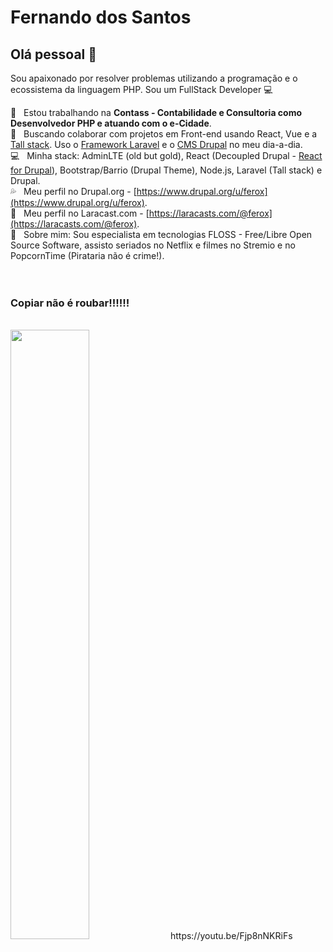 # Fernando dos Santos

## Olá pessoal 👋
Sou apaixonado por resolver problemas utilizando a programação e o ecossistema da linguagem PHP.
Sou um FullStack Developer :computer:

 :rocket:  &nbsp; Estou trabalhando na **Contass - Contabilidade e Consultoria como Desenvolvedor PHP e atuando com o e-Cidade**.
 <br/> :purple_heart: &nbsp; Buscando colaborar com projetos em Front-end usando React, Vue e a [Tall stack](https://tallstack.dev/). Uso o [Framework Laravel](https://laravel.com/) e o [CMS Drupal](https://www.drupal.org/) no meu dia-a-dia.
 <br/> :computer: &nbsp; Minha stack: AdminLTE (old but gold), React (Decoupled Drupal - [React for Drupal](https://reactfordrupal.com/)), Bootstrap/Barrio (Drupal Theme), Node.js, Laravel (Tall stack) e Drupal.
 <br/> :sweat_drops: &nbsp; Meu perfil no Drupal.org - [https://www.drupal.org/u/ferox](https://www.drupal.org/u/ferox).
 <br/> :izakaya_lantern: &nbsp; Meu perfil no Laracast.com - [https://laracasts.com/@ferox](https://laracasts.com/@ferox).
 <br/> 💬  &nbsp; Sobre mim: Sou especialista em tecnologias FLOSS - Free/Libre Open Source Software, assisto seriados no Netflix e filmes no Stremio e no PopcornTime (Pirataria não é crime!).
<br/><br/><br/>
### Copiar não é roubar!!!!!!
<br/>
<img src="https://i.ytimg.com/vi_webp/Fjp8nNKRiFs/maxresdefault.webp" width="50%">
https://youtu.be/Fjp8nNKRiFs
